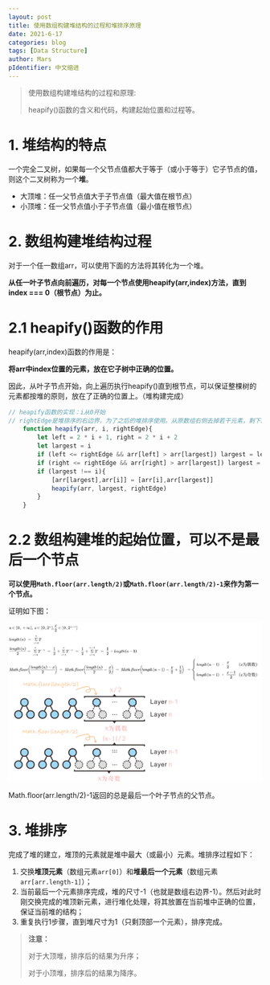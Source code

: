 ```yaml
---
layout: post
title: 使用数组构建堆结构的过程和堆排序原理
date: 2021-6-17
categories: blog
tags: [Data Structure]
author: Mars
pIdentifier: 中文缩进
---
```


> 使用数组构建堆结构的过程和原理:
> 
> heapify()函数的含义和代码，构建起始位置和过程等。

# 1. 堆结构的特点

一个完全二叉树，如果每一个父节点值都大于等于（或小于等于）它子节点的值，则这个二叉树称为一个**堆**。

- 大顶堆：任一父节点值大于子节点值（最大值在根节点）
- 小顶堆：任一父节点值小于子节点值（最小值在根节点）

# 2. 数组构建堆结构过程

对于一个任一数组arr，可以使用下面的方法将其转化为一个堆。

**从任一叶子节点向前遍历，对每一个节点使用heapify(arr,index)方法，直到index === 0（根节点）为止。**

# 2.1 heapify()函数的作用

heapify(arr,index)函数的作用是： 

**将arr中index位置的元素，放在它子树中正确的位置。**

因此，从叶子节点开始，向上遍历执行heapify()直到根节点，可以保证整棵树的元素都按堆的原则，放在了正确的位置上。（堆构建完成）

```js
// heapify函数的实现：i从0开始
// rightEdge是堆排序的右边界，为了之后的堆排序使用。从原数组右侧去掉若干元素，剩下的数组部分仍然是一个堆。
    function heapify(arr, i, rightEdge){
        let left = 2 * i + 1, right = 2 * i + 2
        let largest = i
        if (left <= rightEdge && arr[left] > arr[largest]) largest = left
        if (right <= rightEdge && arr[right] > arr[largest]) largest = right
        if (largest !== i){
            [arr[largest],arr[i]] = [arr[i],arr[largest]]
            heapify(arr, largest, rightEdge)
        }
    }
```

# 2.2 数组构建堆的起始位置，可以不是最后一个节点

**可以使用`Math.floor(arr.length/2)`或`Math.floor(arr.length/2)-1`来作为第一个节点。**

证明如下图：

![证明](/assets/posts/heap.png)

Math.floor(arr.length/2)-1返回的总是最后一个叶子节点的父节点。

# 3. 堆排序

完成了堆的建立，堆顶的元素就是堆中最大（或最小）元素。堆排序过程如下：

1. 交换**堆顶元素**（数组元素`arr[0]`）和**堆最后一个元素**（数组元素`arr[arr.length-1]`）；
2. 当前最后一个元素排序完成，堆的尺寸-1（也就是数组右边界-1）。然后对此时刚交换完成的堆顶新元素，进行堆化处理，将其放置在当前堆中正确的位置，保证当前堆的结构；
3. 重复执行1步骤，直到堆尺寸为1（只剩顶部一个元素），排序完成。

> **注意：**
>
> 对于大顶堆，排序后的结果为升序；
> 
> 对于小顶堆，排序后的结果为降序。
